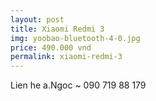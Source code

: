 ```yaml
---
layout: post
title: Xiaomi Redmi 3
img: yoobao-bluetooth-4-0.jpg
price: 490.000 vnd
permalink: xiaomi-redmi-3
---
```

Lien he a.Ngoc ~ 090 719 88 179
